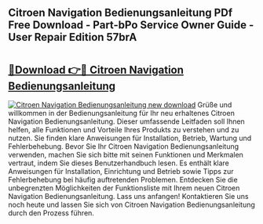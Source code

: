 ## Citroen Navigation Bedienungsanleitung PDf Free Download - Part-bPo Service Owner Guide - User Repair Edition 57brA

# <h2><a href="http://df0wvci.blite.top/?on=Citroen+Navigation+Bedienungsanleitung">🔗Download 👉🔴 Citroen Navigation Bedienungsanleitung</a></h2>

[![Citroen Navigation Bedienungsanleitung new download](https://i.imgur.com/lujVjoI.png)](http://df0wvci.blite.top/?on=Citroen+Navigation+Bedienungsanleitung)
Grüße und willkommen in der Bedienungsanleitung für Ihr neu erhaltenes Citroen Navigation Bedienungsanleitung. Dieser umfassende Leitfaden soll Ihnen helfen, alle Funktionen und Vorteile Ihres Produkts zu verstehen und zu nutzen. Sie finden klare Anweisungen für Installation, Betrieb, Wartung und Fehlerbehebung. Bevor Sie Ihr Citroen Navigation Bedienungsanleitung verwenden, machen Sie sich bitte mit seinen Funktionen und Merkmalen vertraut, indem Sie dieses Benutzerhandbuch lesen. Es enthält klare Anweisungen für Installation, Einrichtung und Betrieb sowie Tipps zur Fehlerbehebung bei häufig auftretenden Problemen. Entdecken Sie die unbegrenzten Möglichkeiten der Funktionsliste mit Ihrem neuen Citroen Navigation Bedienungsanleitung. Lass uns anfangen! Kontaktieren Sie uns noch heute und lassen Sie sich von Citroen Navigation Bedienungsanleitung durch den Prozess führen.
